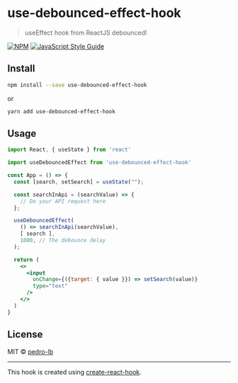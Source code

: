 # use-debounced-effect-hook

> useEffect hook from ReactJS debounced!

[![NPM](https://img.shields.io/npm/v/use-debounced-effect-hook.svg)](https://www.npmjs.com/package/use-debounced-effect-hook) [![JavaScript Style Guide](https://img.shields.io/badge/code_style-standard-brightgreen.svg)](https://standardjs.com)

## Install

```bash
npm install --save use-debounced-effect-hook
```

or

```bash
yarn add use-debounced-effect-hook
```

## Usage

```jsx
import React, { useState } from 'react'

import useDebouncedEffect from 'use-debounced-effect-hook'

const App = () => {
  const [search, setSearch] = useState("");

  const searchInApi = (searchValue) => {
    // Do your API request here
  };

  useDebouncedEffect(
    () => searchInApi(searchValue),
    [ search ],
    1000, // The debounce delay
  );

  return (
    <>
      <input
        onChange={({target: { value }}) => setSearch(value)}
        type="text"
      />
    </>
  )
}
```

## License

MIT © [pedro-lb](https://github.com/pedro-lb)

---

This hook is created using [create-react-hook](https://github.com/hermanya/create-react-hook).
